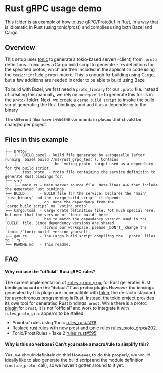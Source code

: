 # Rust gRPC usage demo

This folder is an example of how to use gRPC/ProtoBuf in Rust, in a way that is idiomatic in Rust (using tonic/prost)
and compiles using both Bazel and Cargo.

## Overview

This setup uses [tonic](https://github.com/hyperium/tonic) to generate a tokio-based server(+client) from `.proto`
definitions. Tonic uses a Cargo build script to generate `*.rs` definitions for the specified protos, which are then
included in the application code using the `tonic::include_proto!` macro. This is enough for building using Cargo, but
a few additions are needed in order to be able to build using Bazel.

To build with Bazel, we first need a `proto_library` for our `.proto` file. Instead of creating this manually, we rely
on `autogazelle` to generate this for us in the `proto/` folder. Next, we create a `cargo_build_script` to invoke the
build script generating the Rust bindings, and add it as a dependency to the binary.

The different files have `CHANGEME` comments in places that should be changed per project.

## Files in this example

```
├── proto/
│   ├── BUILD.bazel - build file generated by autogazelle (after running `bazel build //ns/rust_grpc_test`). Contains
│   │                 the `voting_proto` target used as a dependency for the build script.
│   └── test.proto  - Proto file containing the service definition to generate Rust bindings for.   
├── src/
│   └── main.rs - Main server source file. Note lines 4-6 that include the generated Rust bindings.
├── BUILD       - BUILD file for the service. Declares the "main" `rust_binary` and the `cargo_build_script` it depends
│                 on. Note the dependency from the `cargo_build_script` on `voting_proto`.
├── Cargo.toml  - Cargo crate definition file. Not much special here, but note that the version of `tonic-build` here
│                 has to match the dependency version used in the `BUILD` file. Since dependency versions are shared
│                 across our workspace, please _DON'T_ change the `tonic`/`tonic-build` version yourself.
├── gen.rs      - The Cargo build script compiling the `.proto` files to `.rs`.
└── README.md   - This readme.
```

## FAQ

#### Why not use the "official" Rust gRPC rules?

The current implementation of [`rules_proto_grpc`](https://rules-proto-grpc.com/en/latest/lang/rust.html) for Rust
generates Rust bindings based on the "default" Rust protoc plugin. However, the bindings generated by this plugin are
incompatible with [tokio](https://github.com/tokio-rs/), the de-facto standard for asynchronous programming in Rust.
Instead, the tokio project provides its own tool for generating Rust bindings, `prost`. While there is a
[protoc plugin](https://github.com/neoeinstein/protoc-gen-prost) for `prost`, it is not "official" and work to integrate
it with `rules_proto_grpc` appears to be stalled:

* Protobuf rules using Tonic [rules_rust#478](https://github.com/bazelbuild/rules_rust/issues/478)
* Replace rust rules with new prost and tonic rules [rules_proto_grpc#202](https://github.com/rules-proto-grpc/rules_proto_grpc/pull/202).
* Tonic/Prost Rules - Take 2 [rules_rust#595](https://github.com/bazelbuild/rules_rust/pull/595)

#### Why is this so verbose? Can't you make a macro/rule to simplify this?

Yes, we should definitely do this! However, to do this properly, we would ideally like to also generate the build script
and the module definition (`include_proto!` call), so we haven't gotten around to it yet.
